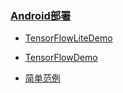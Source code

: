 ### [Android部署](https://github.com/Biu-Chuizi/Android)

* [TensorFlowLiteDemo](TensorflowDemoLite.md)

* [TensorFlowDemo](TensorflowDemo.md)

* [简单范例](Pytorch-Keras-ToAndroid-master) 
